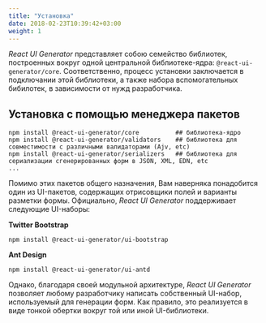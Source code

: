 ```yaml
---
title: "Установка"
date: 2018-02-23T10:39:42+03:00
weight: 1
---
```


_React UI Generator_ представляет собою семейство библиотек, построенных вокруг одной центральной библиотеке-ядра: `@react-ui-generator/core`.
Соответственно, процесс установки заключается в подключании этой библиотеки, а также набора вспомогательных бибилотек, в зависимости от нужд разработчика.

## Установка с помощью менеджера пакетов

```shell
npm install @react-ui-generator/core          ## библиотека-ядро
npm install @react-ui-generator/validators    ## библиотека для совместимости с различными валидаторами (Ajv, etc)
npm install @react-ui-generator/serializers   ## библиотека для сериализации сгенерированных форм в JSON, XML, EDN, etc
...
```

Помимо этих пакетов общего назначения, Вам наверняка понадобится один из UI-пакетов, содержащих отрисовщики полей и варианты разметки формы.
Официально, _React UI Generator_ поддерживает следующие UI-наборы:

**Twitter Bootstrap**

```shell
npm install @react-ui-generator/ui-bootstrap
```

**Ant Design**

```shell
npm install @react-ui-generator/ui-antd
```

Однако, благодаря своей модульной архитектуре, _React UI Generator_ позволяет любому разработчику написать собственный UI-набор, используемый для генерации форм.
Как правило, это реализуется в виде тонкой обертки вокруг той или иной UI-библиотеки.